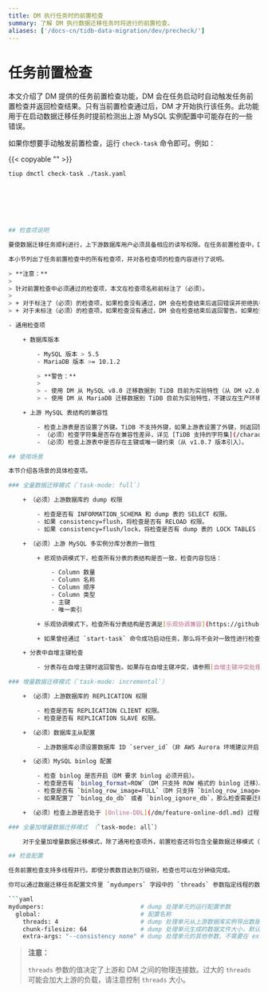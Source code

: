 ```yaml
---
title: DM 执行任务时的前置检查
summary: 了解 DM 执行数据迁移任务时将进行的前置检查。
aliases: ['/docs-cn/tidb-data-migration/dev/precheck/']
---
```


# 任务前置检查

本文介绍了 DM 提供的任务前置检查功能，DM 会在任务启动时自动触发任务前置检查并返回检查结果。只有当前置检查通过后，DM 才开始执行该任务。此功能用于在启动数据迁移任务时提前检测出上游 MySQL 实例配置中可能存在的一些错误。

如果你想要手动触发前置检查，运行 `check-task` 命令即可。例如：

{{< copyable "" >}}

```bash
tiup dmctl check-task ./task.yaml







## 检查项说明

要使数据迁移任务顺利进行，上下游数据库用户必须具备相应的读写权限。在任务前置检查中，DM 会根据配置文件自动检查上游和下游数据库的用户权限和配置。

本小节列出了任务前置检查中的所有检查项，并对各检查项的检查内容进行了说明。

> **注意：**
>
> 针对前置检查中必须通过的检查项，本文在检查项名称前标注了（必须）。
>
> + 对于标注了（必须）的检查项，如果检查没有通过，DM 会在检查结束后返回错误并拒绝执行该迁移任务。此时，请依据错误信息修改配置，在满足检查项要求后重试。
> + 对于未标注（必须）的检查项，如果检查没有通过，DM 会在检查结束后返回警告。如果检查结果中只有警告没有错误，DM 将自动开始执行该迁移任务。

- 通用检查项

    + 数据库版本

        - MySQL 版本 > 5.5
        - MariaDB 版本 >= 10.1.2

        > **警告：**
        >
        > - 使用 DM 从 MySQL v8.0 迁移数据到 TiDB 目前为实验特性（从 DM v2.0 引入），不建议在生产环境下使用。
        > - 使用 DM 从 MariaDB 迁移数据到 TiDB 目前为实验特性，不建议在生产环境下使用。

    + 上游 MySQL 表结构的兼容性

        - 检查上游表是否设置了外键。TiDB 不支持外键，如果上游表设置了外键，则返回警告。
        - （必须）检查字符集是否存在兼容性差异，详见 [TiDB 支持的字符集](/character-set-and-collation.md)。
        - （必须）检查上游表中是否存在主键或唯一键约束（从 v1.0.7 版本引入）。

## 使用场景

本节介绍各场景的具体检查项。

### 全量数据迁移模式（`task-mode: full`）

    + （必须）上游数据库的 dump 权限

        - 检查是否有 INFORMATION_SCHEMA 和 dump 表的 SELECT 权限。
        - 如果 consistency=flush，将检查是否有 RELOAD 权限。
        - 如果 consistency=flush/lock，将检查是否有 dump 表的 LOCK TABLES 权限。

    + （必须）上游 MySQL 多实例分库分表的一致性

        + 悲观协调模式下，检查所有分表的表结构是否一致，检查内容包括：

            - Column 数量
            - Column 名称
            - Column 顺序
            - Column 类型
            - 主键
            - 唯一索引

        + 乐观协调模式下，检查所有分表结构是否满足[乐观协调兼容](https://github.com/pingcap/tiflow/blob/master/dm/docs/RFCS/20191209_optimistic_ddl.md#modifying-column-types)。

        + 如果曾经通过 `start-task` 命令成功启动任务，那么将不会对一致性进行检查。

    + 分表中自增主键检查

        - 分表存在自增主键时返回警告。如果存在自增主键冲突，请参照[自增主键冲突处理](/dm/shard-merge-best-practices.md#自增主键冲突处理)解决。

### 增量数据迁移模式（`task-mode: incremental`）

    + （必须）上游数据库的 REPLICATION 权限

        - 检查是否有 REPLICATION CLIENT 权限。
        - 检查是否有 REPLICATION SLAVE 权限。

    + （必须）数据库主从配置

        - 上游数据库必须设置数据库 ID `server_id`（非 AWS Aurora 环境建议开启 GTID）。

    + （必须）MySQL binlog 配置

        - 检查 binlog 是否开启（DM 要求 binlog 必须开启）。
        - 检查是否有 `binlog_format=ROW`（DM 只支持 ROW 格式的 binlog 迁移）。
        - 检查是否有 `binlog_row_image=FULL`（DM 只支持 `binlog_row_image=FULL`）。
        - 如果配置了 `binlog_do_db` 或者 `binlog_ignore_db`，那么检查需要迁移的库表，是否满足 `binlog_do_db` 和 `binlog_ignore_db` 的条件。

    + （必须）检查上游是否处于 [Online-DDL](/dm/feature-online-ddl.md) 过程中，即创建了 `ghost` 表，但还未执行 `rename` 的阶段。如果处于 online-DDL 中，则检查报错，请等待 DDL 结束后重试。

### 全量加增量数据迁移模式 （`task-mode: all`）

    对于全量加增量数据迁移模式，除了通用检查项外，前置检查还将包含全量数据迁移模式（`task-mode: full`）相关的检查项，以及增量数据迁移模式（`task-mode: incremental`）相关的检查项。

## 检查配置

任务前置检查支持多线程并行。即使分表数目达到万级别，检查也可以在分钟级完成。

你可以通过数据迁移任务配置文件里 `mydumpers` 字段中的 `threads` 参数指定线程的数量。

```yaml
mydumpers:                           # dump 处理单元的运行配置参数
  global:                            # 配置名称
    threads: 4                       # dump 处理单元从上游数据库实例导出数据和执行前置检查时访问上游的线程数量，默认值为 4
    chunk-filesize: 64               # dump 处理单元生成的数据文件大小，默认值为 64，单位为 MB
    extra-args: "--consistency none" # dump 处理单元的其他参数，不需要在 extra-args 中配置 table-list，DM 会自动生成
```

> **注意：**
>
> `threads` 参数的值决定了上游和 DM 之间的物理连接数。过大的 `threads` 可能会加大上游的负载，请注意控制 `threads` 大小。